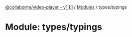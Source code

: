 [@collaborne/video-player - v1.1.1](/docs/../README.md) / [Modules](/docs/modules.md) / types/typings

# Module: types/typings
